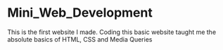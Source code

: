 # Mini_Web_Development
This is the first website I made. Coding this basic website taught me the absolute basics of HTML, CSS and Media Queries
